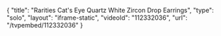 {
    "title": "Rarities Cat's Eye Quartz   White Zircon Drop Earrings",
    "type": "solo",
    "layout": "iframe-static",
    "videoId": "112332036",
    "url": "\/tvpembed\/112332036"
}